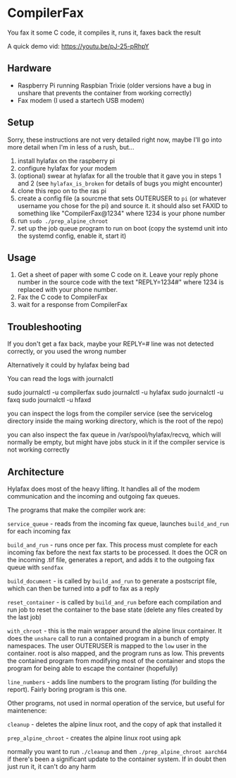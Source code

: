 # CompilerFax

You fax it some C code, it compiles it, runs it, faxes back the result

A quick demo vid: https://youtu.be/pJ-25-pRhpY

## Hardware

- Raspberry Pi running Raspbian Trixie (older versions have a bug in unshare that prevents the container from working correctly)
- Fax modem (I used a startech USB modem)

## Setup

Sorry, these instructions are not very detailed right now, maybe I'll go into more detail when I'm in less of a rush, but...

1. install hylafax on the raspberry pi
2. configure hylafax for your modem
3. (optional) swear at hylafax for all the trouble that it gave you in steps 1 and 2 (see `hylafax_is_broken` for details of bugs you might encounter)
4. clone this repo on to the ras pi
5. create a config file (a sourcme that sets OUTERUSER to `pi` (or whatever username you chose for the pi) and source it. it should also set FAXID to something like "CompilerFax@1234" where 1234 is your phone number
6. run `sudo ./prep_alpine_chroot`
7. set up the job queue program to run on boot (copy the systemd unit into the systemd config, enable it, start it)

## Usage

1. Get a sheet of paper with some C code on it. Leave your reply phone number in the source code with the text "REPLY=1234#" where 1234 is replaced with your phone number.
2. Fax the C code to CompilerFax
3. wait for a response from CompilerFax

## Troubleshooting

If you don't get a fax back, maybe your REPLY=<number># line was not detected correctly, or you used the wrong number

Alternatively it could by hylafax being bad

You can read the logs with journalctl

sudo journalctl -u compilerfax
sudo journalctl -u hylafax
sudo journalctl -u faxq
sudo journalctl -u hfaxd

you can inspect the logs from the compiler service (see the servicelog directory inside the maing working directory, which is the root of the repo)

you can also inspect the fax queue in /var/spool/hylafax/recvq, which will normally be empty, but might have jobs stuck in it if the compiler service is not working correctly

## Architecture

Hylafax does most of the heavy lifting. It handles all of the modem communication and the incoming and outgoing fax queues.

The programs that make the compiler work are:

`service_queue` - reads from the incoming fax queue, launches `build_and_run` for each incoming fax

`build_and_run` - runs once per fax. This process must complete for each incoming fax before the next fax starts to be processed. It does the OCR on the incoming .tif file, generates a report, and adds it to the outgoing fax queue with `sendfax`

`build_document` - is called by `build_and_run` to generate a postscript file, which can then be turned into a pdf to fax as a reply

`reset_container` - is called by `build_and_run` before each compilation and run job to reset the container to the base state (delete any files created by the last job)

`with_chroot` - this is the main wrapper around the alpine linux container. It does the `unshare` call to run a contained program in a bunch of empty namespaces. The user OUTERUSER is mapped to the `low` user in the container. root is also mapped, and the program runs as low. This prevents the contained program from modifying most of the container and stops the program for being able to escape the container (hopefully)

`line_numbers` - adds line numbers to the program listing (for building the report). Fairly boring program is this one.

Other programs, not used in normal operation of the service, but useful for maintenence:

`cleanup` - deletes the alpine linux root, and the copy of apk that installed it

`prep_alpine_chroot` - creates the alpine linux root using apk

normally you want to run `./cleanup` and then `./prep_alpine_chroot aarch64` if there's been a significant update to the container system. If in doubt then just run it, it can't do any harm

